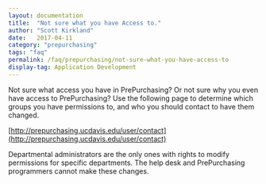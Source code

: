 ```yaml
---
layout: documentation
title:  "Not sure what you have Access to."
author: "Scott Kirkland"
date:   2017-04-11
category: "prepurchasing"
tags: "faq"
permalink: /faq/prepurchasing/not-sure-what-you-have-access-to
display-tag: Application Development
---
```


Not sure what access you have in PrePurchasing?  Or not sure why you even have access to PrePurchasing?  Use the following page to determine which groups you have permissions to, and who you should contact to have them changed.


[http://prepurchasing.ucdavis.edu/user/contact](http://prepurchasing.ucdavis.edu/user/contact) 


Departmental administrators are the only ones with rights to modify permissions for specific departments.  The help desk and PrePurchasing programmers cannot make these changes.

